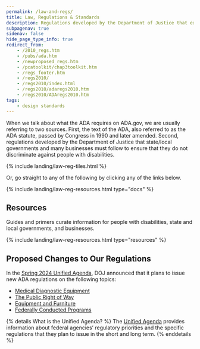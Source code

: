 ```yaml
---
permalink: /law-and-regs/
title: Law, Regulations & Standards
description: Regulations developed by the Department of Justice that explain the rights of people with disabilities and the obligations of those covered by the law.
subpagenav: true
sidenav: false
hide_page_type_info: true
redirect_from:
    - /2010_regs.htm
    - /pubs/ada.htm
    - /newproposed_regs.htm
    - /pcatoolkit/chap3toolkit.htm
    - /regs_footer.htm
    - /regs2010/
    - /regs2010/index.html
    - /regs2010/adaregs2010.htm
    - /regs2010/ADAregs2010.htm
tags:
    - design standards
---
```


When we talk about what the ADA requires on ADA.gov, we are usually referring to two sources. First, the text of the ADA, also referred to as the ADA statute, passed by Congress in 1990 and later amended. Second, regulations developed by the Department of Justice that state/local governments and many businesses must follow to ensure that they do not discriminate against people with disabilities.

{% include landing/law-reg-tiles.html %}

Or, go straight to any of the following by clicking any of the links below.

{% include landing/law-reg-resources.html type="docs" %}

## Resources

Guides and primers curate information for people with disabilities, state and local governments, and businesses.

{% include landing/law-reg-resources.html type="resources" %}

## Proposed Changes to Our Regulations

In the [Spring 2024 Unified Agenda](https://www.reginfo.gov/public/do/eAgendaMain), DOJ announced that it plans to issue new ADA regulations on the following topics:

- [Medical Diagnostic Equipment](https://www.reginfo.gov/public/do/eAgendaViewRule?pubId=202404&RIN=1190-AA78)
- [The Public Right of Way](https://www.reginfo.gov/public/do/eAgendaViewRule?pubId=202404&RIN=1190-AA77)
- [Equipment and Furniture](https://www.reginfo.gov/public/do/eAgendaViewRule?pubId=202404&RIN=1190-AA76)
- [Federally Conducted Programs](https://www.reginfo.gov/public/do/eAgendaViewRule?pubId=202404&RIN=1190-AA73)

{% details What is the Unified Agenda? %}
The [Unified Agenda](https://www.reginfo.gov/public/jsp/eAgenda/UA_About.myjsp) provides information about federal agencies’ regulatory priorities and the specific regulations that they plan to issue in the short and long term.
{% enddetails %}